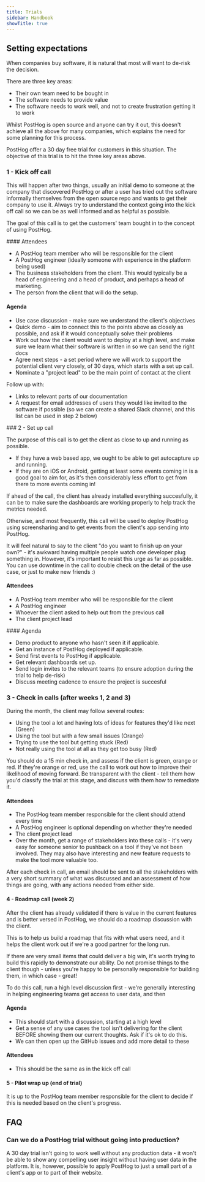 ```yaml
---
title: Trials
sidebar: Handbook
showTitle: true
---
```


## Setting expectations

When companies buy software, it is natural that most will want to de-risk the decision.

There are three key areas:

* Their own team need to be bought in
* The software needs to provide value
* The software needs to work well, and not to create frustration getting it to work

Whilst PostHog is open source and anyone can try it out, this doesn't achieve all the above for many companies, which explains the need for some planning for this process.

PostHog offer a 30 day free trial for customers in this situation. The objective of this trial is to hit the three key areas above.

### 1 - Kick off call

This will happen after two things, usually an initial demo to someone at the company that discovered PostHog or after a user has tried out the software informally themselves from the open source repo and wants to get their company to use it. Always try to understand the context going into the kick off call so we can be as well informed and as helpful as possible.

The goal of this call is to get the customers' team bought in to the concept of using PostHog.

#### Attendees

* A PostHog team member who will be responsible for the client
* A PostHog engineer (ideally someone with experience in the platform being used)
* The business stakeholders from the client. This would typically be a head of engineering and a head of product, and perhaps a head of marketing.
* The person from the client that will do the setup.

#### Agenda

* Use case discussion - make sure we understand the client's objectives
* Quick demo - aim to connect this to the points above as closely as possible, and ask if it would conceptually solve their problems
* Work out how the client would want to deploy at a high level, and make sure we learn what their software is written in so we can send the right docs
* Agree next steps - a set period where we will work to support the potential client very closely, of 30 days, which starts with a set up call.
* Nominate a "project lead" to be the main point of contact at the client

Follow up with:

* Links to relevant parts of our documentation
* A request for email addresses of users they would like invited to the software if possible (so we can create a shared Slack channel, and this list can be used in step 2 below)

### 2 - Set up call

The purpose of this call is to get the client as close to up and running as possible.

* If they have a web based app, we ought to be able to get autocapture up and running.
* If they are on iOS or Android, getting at least some events coming in is a good goal to aim for, as it's then considerably less effort to get from there to more events coming in!

If ahead of the call, the client has already installed everything succesfully, it can be to make sure the dashboards are working properly to help track the metrics needed.

Otherwise, and most frequently, this call will be used to deploy PostHog using screensharing and to get events from the client's app sending into PostHog.

It will feel natural to say to the client "do you want to finish up on your own?" - it's awkward having multiple people watch one developer plug something in. However, it's important to resist this urge as far as possible. You can use downtime in the call to double check on the detail of the use case, or just to make new friends :)

#### Attendees

* A PostHog team member who will be responsible for the client
* A PostHog engineer
* Whoever the client asked to help out from the previous call
* The client project lead

#### Agenda

* Demo product to anyone who hasn't seen it if applicable.
* Get an instance of PostHog deployed if applicable.
* Send first events to PostHog if applicable.
* Get relevant dashboards set up.
* Send login invites to the relevant teams (to ensure adoption during the trial to help de-risk)
* Discuss meeting cadence to ensure the project is succesful

### 3 - Check in calls (after weeks 1, 2 and 3)

During the month, the client may follow several routes:

* Using the tool a lot and having lots of ideas for features they'd like next (Green)
* Using the tool but with a few small issues (Orange)
* Trying to use the tool but getting stuck (Red)
* Not really using the tool at all as they get too busy (Red)

You should do a 15 min check in, and assess if the client is green, orange or red. If they're orange or red, use the call to work out how to improve their likelihood of moving forward. Be transparent with the client - tell them how you'd classify the trial at this stage, and discuss with them how to remediate it.

#### Attendees

* The PostHog team member responsible for the client should attend every time
* A PostHog engineer is optional depending on whether they're needed
* The client project lead
* Over the month, get a range of stakeholders into these calls - it's very easy for someone senior to pushback on a tool if they've not been involved. They may also have interesting and new feature requests to make the tool more valuable too.

After each check in call, an email should be sent to all the stakeholders with a very short summary of what was discussed and an assessment of how things are going, with any actions needed from either side.

#### 4 - Roadmap call (week 2)

After the client has already validated if there is value in the current features and is better versed in PostHog, we should do a roadmap discussion with the client.

This is to help us build a roadmap that fits with what users need, and it helps the client work out if we're a good partner for the long run.

If there are very small items that could deliver a big win, it's worth trying to build this rapidly to demonstrate our ability. Do not promise things to the client though - unless you're happy to be personally responsible for building them, in which case - great!

To do this call, run a high level discussion first - we're generally interesting in helping engineering teams get access to user data, and then

#### Agenda

* This should start with a discussion, starting at a high level
* Get a sense of any use cases the tool isn't delivering for the client BEFORE showing them our current thoughts. Ask if it's ok to do this.
* We can then open up the GitHub issues and add more detail to these

#### Attendees

* This should be the same as in the kick off call

#### 5 - Pilot wrap up (end of trial)

It is up to the PostHog team member responsible for the client to decide if this is needed based on the client's progress.

## FAQ

### Can we do a PostHog trial without going into production?

A 30 day trial isn't going to work well without any production data - it won't be able to show any compelling user insight without having user data in the platform. It is, however, possible to apply PostHog to just a small part of a client's app or to part of their website.
